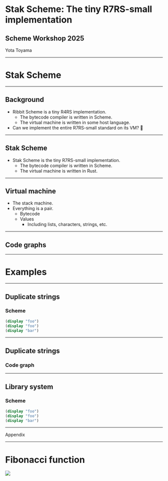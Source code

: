 # Stak Scheme: The tiny R7RS-small implementation

## Scheme Workshop 2025

Yota Toyama

---

# Stak Scheme

---

## Background

- Ribbit Scheme is a tiny R4RS implementation.
  - The bytecode compiler is written in Scheme.
  - The virtual machine is written in some host language.
- Can we implement the entire R7RS-small standard on its VM? 🤔

---

## Stak Scheme

- Stak Scheme is the tiny R7RS-small implementation.
  - The bytecode compiler is written in Scheme.
  - The virtual machine is written in Rust.

---

## Virtual machine

- The stack machine.
- Everything is a pair.
  - Bytecode
  - Values
    - Including lists, characters, strings, etc.

---

## Code graphs

---

# Examples

---

## Duplicate strings

### Scheme

```scheme
(display "foo")
(display "foo")
(display "bar")
```

---

## Duplicate strings

### Code graph

---

## Library system

### Scheme

```scheme
(display "foo")
(display "foo")
(display "bar")
```

---

Appendix

---

# Fibonacci function

![](./fibonacci.svg)
